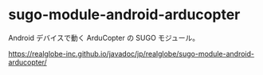 # sugo-module-android-arducopter

Android デバイスで動く ArduCopter の SUGO モジュール。

https://realglobe-inc.github.io/javadoc/jp/realglobe/sugo-module-android-arducopter/
